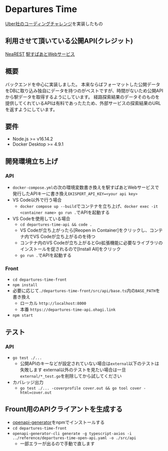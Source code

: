 # Departures Time
[Uber社のコーディングチャレンジ](https://github.com/uber-archive/coding-challenge-tools)を実装したもの

## 利用させて頂いている公開API(クレジット)
[NeaREST](https://station.ic731.net/docs/near)
[駅すぱあとWebサービス](https://docs.ekispert.com/v1/le/index.html)


## 概要
バックエンドを中心に実装しました。
本来ならばフォーマットした公開データをDBに取り込み独自にデータを持つのがベストですが、時間がないため公開APIから駅データを取得するようにしています。
経路探索結果のデータそのものを提供してくれているAPIは有料であったたため、外部サービスの探索結果のURLを返すようにしています。

## 要件
- Node.js >= v16.14.2
- Docker Desktop >= 4.9.1

## 開発環境立ち上げ
### API
- `docker-compose.yml`の次の環境変数書き換えを駅すぱあとWebサービスで発行したAPIキーに書き換え`EKISPERT_API_KEY=<your api key>`
- VS Code以外で行う場合
  - `docker compose up --build`でコンテナを立ち上げ、`docker exec -it <container name> go run .`でAPIを起動する
- VS Codeを使用している場合
  - `cd departures-time-api && code .`
  - VS Codeが立ち上がったら[Reopen in Container]をクリックし、コンテナ内でVS Codeが立ち上がるのを待つ
  - コンテナ内のVS Codeが立ち上がるとGo拡張機能に必要なライブラリのインストールを促されるので[Install All]をクリック
  - `go run .`でAPIを起動する

### Front
- `cd departures-time-front`
- `npm install`
- 必要に応じて`./departures-time-front/src/api/base.ts`内の`BASE_PATH`を書き換え
  - ローカル `http://localhost:8000`
  - 本番 `https://departures-time-api.ohagi.link`
- `npm start`

## テスト
### API
- `go test ./...`
  - 公開APIのキーなどが設定されていない場合は`external`以下のテストは失敗します external以外のテストを見たい場合は一旦`external/*_test.go`を削除してから試してください
- カバレッジ出力
  - `go test ./... -coverprofile cover.out && go tool cover -html=cover.out`

## Frount用のAPIクライアントを生成する
- [openapi-generator](https://github.com/OpenAPITools/openapi-generator)をnpmでインストールする
- `cd departures-time-front`
- `openapi-generator-cli generate -g typescript-axios -i ../reference/departures-time-open-api.yaml -o ./src/api`
   - 一部エラーが出るので手動で直します

#
